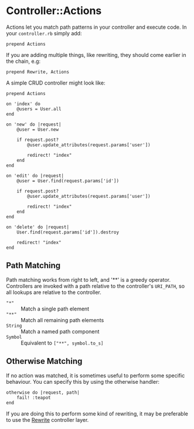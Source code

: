# Controller::Actions

Actions let you match path patterns in your controller and execute code. In your `controller.rb` simply add:

	prepend Actions

If you are adding multiple things, like rewriting, they should come earlier in the chain, e.g:

	prepend Rewrite, Actions

A simple CRUD controller might look like:

	prepend Actions
	
	on 'index' do
		@users = User.all
	end
	
	on 'new' do |request|
		@user = User.new
		
		if request.post?
			@user.update_attributes(request.params['user'])
			
			redirect! "index"
		end
	end
	
	on 'edit' do |request|
		@user = User.find(request.params['id'])
		
		if request.post?
			@user.update_attributes(request.params['user'])
			
			redirect! "index"
		end
	end
	
	on 'delete' do |request|
		User.find(request.params['id']).destroy
		
		redirect! "index"
	end
	
## Path Matching

Path matching works from right to left, and '**' is a greedy operator. Controllers are invoked with a path relative to the controller's `URI_PATH`, so all lookups are relative to the controller.

<dl>
	<dt><code>"*"</code></dt>
	<dd>Match a single path element</dd>
	<dt><code>"**"</code></dt>
	<dd>Match all remaining path elements</dd>
	<dt><code>String</code></dt>
	<dd>Match a named path component</dd>
	<dt><code>Symbol</code></dt>
	<dd>Equivalent to <code>["**", symbol.to_s]</code></dd>
</dl>

## Otherwise Matching

If no action was matched, it is sometimes useful to perform some specific behaviour. You can specify this by using the otherwise handler:

	otherwise do |request, path|
		fail! :teapot
	end

If you are doing this to perform some kind of rewriting, it may be preferable to use the [Rewrite](rewrite/) controller layer.
